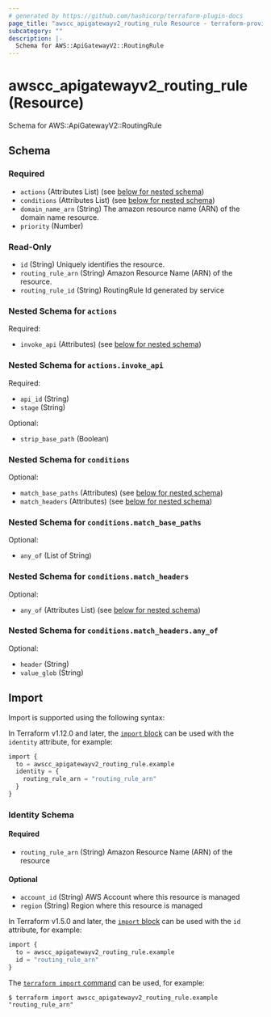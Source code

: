 ```yaml
---
# generated by https://github.com/hashicorp/terraform-plugin-docs
page_title: "awscc_apigatewayv2_routing_rule Resource - terraform-provider-awscc"
subcategory: ""
description: |-
  Schema for AWS::ApiGatewayV2::RoutingRule
---
```


# awscc_apigatewayv2_routing_rule (Resource)

Schema for AWS::ApiGatewayV2::RoutingRule



<!-- schema generated by tfplugindocs -->
## Schema

### Required

- `actions` (Attributes List) (see [below for nested schema](#nestedatt--actions))
- `conditions` (Attributes List) (see [below for nested schema](#nestedatt--conditions))
- `domain_name_arn` (String) The amazon resource name (ARN) of the domain name resource.
- `priority` (Number)

### Read-Only

- `id` (String) Uniquely identifies the resource.
- `routing_rule_arn` (String) Amazon Resource Name (ARN) of the resource.
- `routing_rule_id` (String) RoutingRule Id generated by service

<a id="nestedatt--actions"></a>
### Nested Schema for `actions`

Required:

- `invoke_api` (Attributes) (see [below for nested schema](#nestedatt--actions--invoke_api))

<a id="nestedatt--actions--invoke_api"></a>
### Nested Schema for `actions.invoke_api`

Required:

- `api_id` (String)
- `stage` (String)

Optional:

- `strip_base_path` (Boolean)



<a id="nestedatt--conditions"></a>
### Nested Schema for `conditions`

Optional:

- `match_base_paths` (Attributes) (see [below for nested schema](#nestedatt--conditions--match_base_paths))
- `match_headers` (Attributes) (see [below for nested schema](#nestedatt--conditions--match_headers))

<a id="nestedatt--conditions--match_base_paths"></a>
### Nested Schema for `conditions.match_base_paths`

Optional:

- `any_of` (List of String)


<a id="nestedatt--conditions--match_headers"></a>
### Nested Schema for `conditions.match_headers`

Optional:

- `any_of` (Attributes List) (see [below for nested schema](#nestedatt--conditions--match_headers--any_of))

<a id="nestedatt--conditions--match_headers--any_of"></a>
### Nested Schema for `conditions.match_headers.any_of`

Optional:

- `header` (String)
- `value_glob` (String)

## Import

Import is supported using the following syntax:

In Terraform v1.12.0 and later, the [`import` block](https://developer.hashicorp.com/terraform/language/import) can be used with the `identity` attribute, for example:

```terraform
import {
  to = awscc_apigatewayv2_routing_rule.example
  identity = {
    routing_rule_arn = "routing_rule_arn"
  }
}
```

<!-- schema generated by tfplugindocs -->
### Identity Schema

#### Required

- `routing_rule_arn` (String) Amazon Resource Name (ARN) of the resource

#### Optional

- `account_id` (String) AWS Account where this resource is managed
- `region` (String) Region where this resource is managed

In Terraform v1.5.0 and later, the [`import` block](https://developer.hashicorp.com/terraform/language/import) can be used with the `id` attribute, for example:

```terraform
import {
  to = awscc_apigatewayv2_routing_rule.example
  id = "routing_rule_arn"
}
```

The [`terraform import` command](https://developer.hashicorp.com/terraform/cli/commands/import) can be used, for example:

```shell
$ terraform import awscc_apigatewayv2_routing_rule.example "routing_rule_arn"
```
